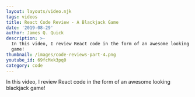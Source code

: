 ```yaml
---
layout: layouts/video.njk
tags: videos
title: React Code Review - A Blackjack Game
date: '2019-08-29'
author: James Q. Quick
description: >-
  In this video, I review React code in the form of an awesome looking blackjack
  game!
thumbnail: /images/code-reviews-part-4.png
youtube_id: 69fcMxk3pq0
category: code
---
```

In this video, I review React code in the form of an awesome looking blackjack game!
